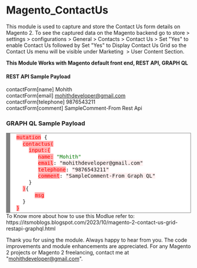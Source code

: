 # Magento_ContactUs

This module is used to capture and store the Contact Us form details on Magento 2. To see the captured data on the Magento backend go to store > settings > configurations > General > Contacts > Contact Us > Set "Yes" to enable Contact Us followed by Set "Yes" to Display Contact Us Grid so the Contact Us menu will be visible under Marketing  > User Content Section.

__This Module Works with Magento default front end, REST API, GRAPH QL__

#### REST API Sample Payload

contactForm[name]                  Mohith<br>
contactForm[email]                 mohithdeveloper@gmail.com<br>
contactForm[telephone]             9876543211<br>
contactForm[comment]               SampleComment-From Rest Api<br>

### GRAPH QL Sample Payload

<html>
 <body>
<!-- HTML Code Start -->
<div style="background: #ffffff; overflow:auto;width:auto;border:solid gray;border-width:.1em .1em .1em .8em;padding:.2em .6em;"><pre style="margin: 0; line-height: 125%"> <span style="color: #FF0000; background-color: #FFAAAA">mutation</span> {
   <span style="color: #FF0000; background-color: #FFAAAA">contactus(</span>
     <span style="color: #FF0000; background-color: #FFAAAA">input:{</span>
        <span style="color: #FF0000; background-color: #FFAAAA">name:</span> <span style="color: #007700">&quot;Mohith&quot;</span>
        <span style="color: #FF0000; background-color: #FFAAAA">email</span>: <span style="background-color: #fff0f0">&quot;mohithdeveloper@gmail.com&quot;</span>
        <span style="color: #FF0000; background-color: #FFAAAA">telephone</span>: <span style="background-color: #fff0f0">&quot;9876543211&quot;</span>
        <span style="color: #FF0000; background-color: #FFAAAA">comment</span>: <span style="background-color: #fff0f0">&quot;SampleComment-From Graph QL&quot;</span>       
     }
   <span style="color: #FF0000; background-color: #FFAAAA">)</span>{
       <span style="color: #FF0000; background-color: #FFAAAA">msg</span>
   }
 <span style="color: #FF0000; background-color: #FFAAAA">}</span>
</pre></div>
<!-- HTML Code End -->
 </body>
</html>
To Know more about how to use this Modlue refer to: https://itsmoblogs.blogspot.com/2023/10/magento-2-contact-us-grid-restapi-graphql.html


Thank you for using the module. Always happy to hear from you. The code improvements and module enhancements are appreciated. For any Magento 2 projects or Magento 2 freelancing, contact me at "mohithdeveloper@gmail.com".

